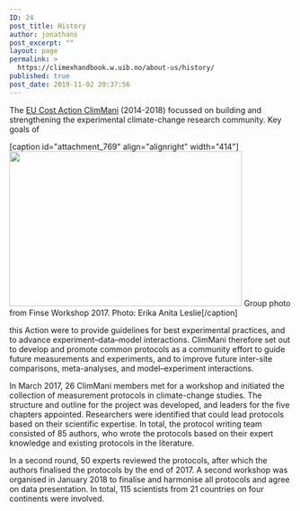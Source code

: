 ```yaml
---
ID: 24
post_title: History
author: jonathans
post_excerpt: ""
layout: page
permalink: >
  https://climexhandbook.w.uib.no/about-us/history/
published: true
post_date: 2019-11-02 20:37:56
---
```

The <a href="https://climmani.org/">EU Cost Action ClimMani</a> (2014-2018) focussed on building and strengthening the experimental climate-change research community. Key goals of

[caption id="attachment_769" align="alignright" width="414"]<img class=" wp-image-769" src="http://climexhandbook.w.uib.no/files/2019/11/GroupPhoto-300x200.png" alt="" width="414" height="276" /> Group photo from Finse Workshop 2017. Photo: Erika Anita Leslie[/caption]

this Action were to provide guidelines for best experimental practices, and to advance experiment–data–model interactions. ClimMani therefore set out to develop and promote common protocols as a community effort to guide future measurements and experiments, and to improve future inter-site comparisons, meta-analyses, and model–experiment interactions.

In March 2017, 26 ClimMani members met for a workshop and initiated the collection of measurement protocols in climate-change studies. The structure and outline for the project was developed, and leaders for the five chapters appointed. Researchers were identified that could lead protocols based on their scientific expertise. In total, the protocol writing team consisted of 85 authors, who wrote the protocols based on their expert knowledge and existing protocols in the literature.

In a second round, 50 experts reviewed the protocols, after which the authors finalised the protocols by the end of 2017. A second workshop was organised in January 2018 to finalise and harmonise all protocols and agree on data presentation. In total, 115 scientists from 21 countries on four continents were involved.

&nbsp;